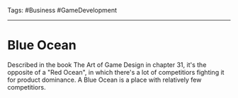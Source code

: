 Tags: #Business #GameDevelopment 

---

# Blue Ocean

Described in the book The Art of Game Design in chapter 31, it's the opposite of a "Red Ocean", in which there's a lot of competitiors fighting it for product dominance. A Blue Ocean is a place with relatively few competitiors.
